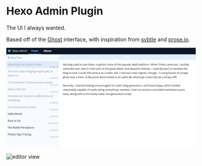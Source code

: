 Hexo Admin Plugin
=================

The UI I always wanted.

Based off of the [Ghost](http://ghost.org) interface, with inspiration from [svbtle](http://svbtle.com) and [prose.io](http://prose.io).

![posts view](docs/pasted-12.png)

![editor view](docs/poasted-13.png)
